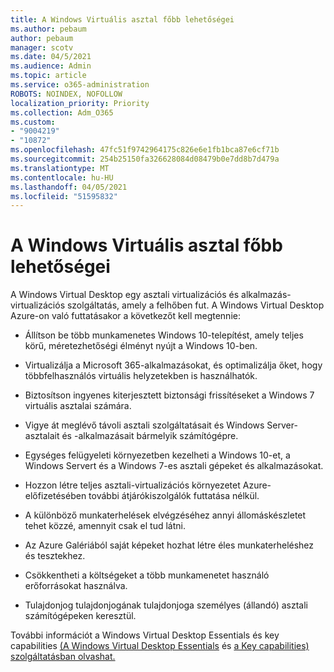 ```yaml
---
title: A Windows Virtuális asztal főbb lehetőségei
ms.author: pebaum
author: pebaum
manager: scotv
ms.date: 04/5/2021
ms.audience: Admin
ms.topic: article
ms.service: o365-administration
ROBOTS: NOINDEX, NOFOLLOW
localization_priority: Priority
ms.collection: Adm_O365
ms.custom:
- "9004219"
- "10872"
ms.openlocfilehash: 47fc51f9742964175c826e6e1fb1bca87e6cf71b
ms.sourcegitcommit: 254b25150fa326628084d08479b0e7dd8b7d479a
ms.translationtype: MT
ms.contentlocale: hu-HU
ms.lasthandoff: 04/05/2021
ms.locfileid: "51595832"
---
```

# <a name="key-capabilities-of-windows-virtual-desktop"></a>A Windows Virtuális asztal főbb lehetőségei


A Windows Virtual Desktop egy asztali virtualizációs és alkalmazás-virtualizációs szolgáltatás, amely a felhőben fut. A Windows Virtual Desktop Azure-on való futtatásakor a következőt kell megtennie:

- Állítson be több munkamenetes Windows 10-telepítést, amely teljes körű, méretezhetőségi élményt nyújt a Windows 10-ben.

- Virtualizálja a Microsoft 365-alkalmazásokat, és optimalizálja őket, hogy többfelhasználós virtuális helyzetekben is használhatók.

- Biztosítson ingyenes kiterjesztett biztonsági frissítéseket a Windows 7 virtuális asztalai számára.

- Vigye át meglévő távoli asztali szolgáltatásait és Windows Server-asztalait és -alkalmazásait bármelyik számítógépre.

- Egységes felügyeleti környezetben kezelheti a Windows 10-et, a Windows Servert és a Windows 7-es asztali gépeket és alkalmazásokat. 

- Hozzon létre teljes asztali-virtualizációs környezetet Azure-előfizetésében további átjárókiszolgálók futtatása nélkül.

- A különböző munkaterhelések elvégzéséhez annyi állomáskészletet tehet közzé, amennyit csak el tud látni.

- Az Azure Galériából saját képeket hozhat létre éles munkaterheléshez és tesztekhez. 

- Csökkentheti a költségeket a több munkamenetet használó erőforrásokat használva. 

- Tulajdonjog tulajdonjogának tulajdonjoga személyes (állandó) asztali számítógépeken keresztül.

További információt a Windows Virtual Desktop Essentials és key capabilities [(A Windows Virtual Desktop Essentials](https://go.microsoft.com/fwlink/?linkid=2127033) és [a Key capabilities) szolgáltatásban olvashat.](https://docs.microsoft.com/azure/virtual-desktop/overview#key-capabilities)